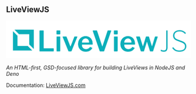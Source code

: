 ## LiveViewJS

![LiveViewJS Logo](liveviewjs-logo.png)

*An HTML-first, GSD-focused library for building LiveViews in NodeJS and Deno*

Documentation: [LiveViewJS.com](https://www.liveviewjs.com)
